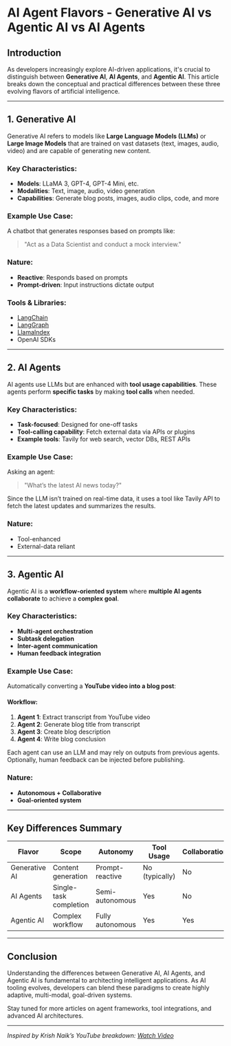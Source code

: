 # AI Agent Flavors - Generative AI vs Agentic AI vs AI Agents

## Introduction

As developers increasingly explore AI-driven applications, it's crucial to distinguish between **Generative AI**, **AI Agents**, and **Agentic AI**. This article breaks down the conceptual and practical differences between these three evolving flavors of artificial intelligence.

---

## 1. Generative AI

Generative AI refers to models like **Large Language Models (LLMs)** or **Large Image Models** that are trained on vast datasets (text, images, audio, video) and are capable of generating new content.

### Key Characteristics:

- **Models**: LLaMA 3, GPT-4, GPT-4 Mini, etc.
- **Modalities**: Text, image, audio, video generation
- **Capabilities**: Generate blog posts, images, audio clips, code, and more

### Example Use Case:

A chatbot that generates responses based on prompts like:

> "Act as a Data Scientist and conduct a mock interview."

### Nature:

- **Reactive**: Responds based on prompts
- **Prompt-driven**: Input instructions dictate output

### Tools & Libraries:

- [LangChain](https://www.langchain.com/)
- [LangGraph](https://www.langgraph.dev/)
- [LlamaIndex](https://www.llamaindex.ai/)
- OpenAI SDKs

---

## 2. AI Agents

AI agents use LLMs but are enhanced with **tool usage capabilities**. These agents perform **specific tasks** by making **tool calls** when needed.

### Key Characteristics:

- **Task-focused**: Designed for one-off tasks
- **Tool-calling capability**: Fetch external data via APIs or plugins
- **Example tools**: Tavily for web search, vector DBs, REST APIs

### Example Use Case:

Asking an agent:

> "What’s the latest AI news today?"

Since the LLM isn’t trained on real-time data, it uses a tool like Tavily API to fetch the latest updates and summarizes the results.

### Nature:

- Tool-enhanced
- External-data reliant

---

## 3. Agentic AI

Agentic AI is a **workflow-oriented system** where **multiple AI agents collaborate** to achieve a **complex goal**.

### Key Characteristics:

- **Multi-agent orchestration**
- **Subtask delegation**
- **Inter-agent communication**
- **Human feedback integration**

### Example Use Case:

Automatically converting a **YouTube video into a blog post**:

#### Workflow:

1. **Agent 1**: Extract transcript from YouTube video
2. **Agent 2**: Generate blog title from transcript
3. **Agent 3**: Create blog description
4. **Agent 4**: Write blog conclusion

Each agent can use an LLM and may rely on outputs from previous agents. Optionally, human feedback can be injected before publishing.

### Nature:

- **Autonomous + Collaborative**
- **Goal-oriented system**

---

## Key Differences Summary

| Flavor        | Scope                  | Autonomy         | Tool Usage     | Collaboration |
| ------------- | ---------------------- | ---------------- | -------------- | ------------- |
| Generative AI | Content generation     | Prompt-reactive  | No (typically) | No            |
| AI Agents     | Single-task completion | Semi-autonomous  | Yes            | No            |
| Agentic AI    | Complex workflow       | Fully autonomous | Yes            | Yes           |

---

## Conclusion

Understanding the differences between Generative AI, AI Agents, and Agentic AI is fundamental to architecting intelligent applications. As AI tooling evolves, developers can blend these paradigms to create highly adaptive, multi-modal, goal-driven systems.

Stay tuned for more articles on agent frameworks, tool integrations, and advanced AI architectures.

---

_Inspired by Krish Naik’s YouTube breakdown: [Watch Video](https://www.youtube.com/watch?v=p4pHsuEf4Ms)_
